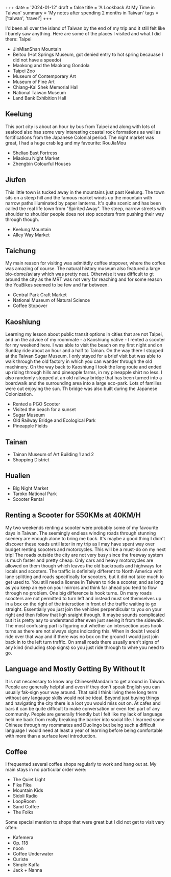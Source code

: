 +++
date = '2024-01-12'
draft = false
title = 'A Lookback At My Time in Taiwan'
summary = 'My notes after spending 2 months in Taiwan'
tags = ['taiwan', 'travel']
+++


I'd been all over the island of Taiwan by the end of my trip and it still felt like I barely saw anything. Here are some of the places I visited and what I did there:
Taipei

- JinMianShan Mountain
- Beitou (Hot Springs Museum, got denied entry to hot spring becauase I did not have a speedo)
- Maokong and the Maokong Gondola
- Taipei Zoo
- Museum of Contemporary Art
- Museum of Fine Art
- Chiang-Kai Shek Memorial Hall
- National Taiwan Museum
- Land Bank Exhibition Hall

## Keelung
This port city is about an hour by bus from Taipei and along with lots of seafood also has some very interesting coastal rock formations as well as fortifications from the Japanese Colonial period. The night market was great, I had a huge crab leg and my favourite: RouJiaMou

- Sheliao East Fortress
- Miaokou Night Market
- Zhengbin Colourful Houses

## Jiufen
This little town is tucked away in the mountains just past Keelung. The town sits on a steep hill and the famous market winds up the mountain with narrow paths illuminated by paper lanterns. It's quite scenic and has been called the real life town from "Spirited Away". The steep, narrow streets with shoulder to shoulder people does not stop scooters from pushing their way through though.

- Keelung Mountain
- Alley Way Market

## Taichung
My main reason for visiting was admittdly coffee stopover, where the coffee was amazing of course. The natural history museum also featured a large bio-dome/aviary which was pretty neat. Otherwise it was difficult to gt around the city as the MRT was not very far reaching and for some reason the YouBikes seemed to be few and far between.

- Central Park Craft Market
- National Museum of Natural Science
- Coffee Stopover

## Kaoshiung
Learning my lesson about public transit options in cities that are not Taipei, and on the advice of my roommate - a Kaoshiung native - I rented a scooter for my weekend here. I was able to visit the beach on my first night and on Sunday ride about an hour and a half to Tainan. On the way there I stopped at the Taiwan Sugar Museum. I only stayed for a brief visit but was able to walk through the old factory in which you can wander through the old machinery. On the way back to Kaoshiung I took the long route and ended up riding through hills and pineapple farms, in my pineapple shirt no less. I also randomly stopped at an old railway bridge that has been turned into a boardwalk and the surrounding area into a large eco-park. Lots of families were out enjoying the sun. Th bridge was also built during the Japanese Colonization.

- Rented a PGO Scooter
- Visited the beach for a sunset
- Sugar Museum
- Old Railway Bridge and Ecological Park
- Pineapple Fields

## Tainan

- Tainan Museum of Art Building 1 and 2
- Shopping District

## Hualien

- Big Night Market
- Taroko National Park
- Scooter Rental

## Renting a Scooter for 550KMs at 40KM/H
My two weekends renting a scooter were probably some of my favourite days in Taiwan. The seemingly endless winding roads through stunning scenery are enough alone to bring me back.
It's maybe a good thing I didn't discover these roads until later in my trip as I may have spent way over budget renting scooters and motorcycles. This will be a must-do on my next trip! The roads outside the city are not very busy since the freeway system is much faster and pretty cheap. Only cars and heavy motorcycles are allowed on them though which leaves the old backroads and highways for locals and scooters.
The traffic is definitely different to North America with lane splitting and roads specifically for scooters, but it did not take much to get used to. You still need a license in Taiwan to ride a scooter, and as long as you keep an eye on your mirrors and think far ahead you tend to flow through no problem. One big difference is hook turns. On many roads scooters are not permitted to turn left and instead must set themselves up in a box on the right of the intersction in front of the traffic waiting to go straight. Essentially you just join the vehicles perpendicular to you on your right and then follow that ligh sraight through. It maybe sounds complicated but it is pretty asy to understand after even just seeing it from the sidewalk. The most confusing part is figuring out whether an intersection uses hook turns as there are not always signs indicating this. When in doubt I would ride over that way and if there was no box on the ground I would just join back in to the left turn traffic. On small roads there usually aren't signs of any kind (including stop signs) so you just ride through to whre you need to go.

## Language and Mostly Getting By Without It
It is not neccessary to know any Chinese/Mandarin to get around in Taiwan. People are generally helpful and even if they don't speak English you can usually fak-sign your way around.
That said I think living there long term without any langauge skills would not be ideal. Beyond just buying things and navigating the city there is a loot you would miss out on. At cafes and bars it can be quite difficult to make conversation or even feel part of any community. People are generally friendly but I felt like my lack of language held me back from really breaking the barrier into social life.
I learned some Chinese through my roommates and Duolingo but being such a difficult language I would need at least a year of learning before being comfortable with more than a surface level introduction.

## Coffee
I frequented several coffee shops regularly to work and hang out at. My main stays in no particular order were:

- The Quiet Light
- Fika Fika
- Mountain Kids
- Sidoli Radio
- LoopRoom
- Sand Coffee
- The Folks

Some special mention to shops that were great but I did not get to visit very often:

- Kafemera
- Op. 118
- noon
- Coffee Underwater
- Curiste
- Simple Kaffa
- Jack + Nanna
